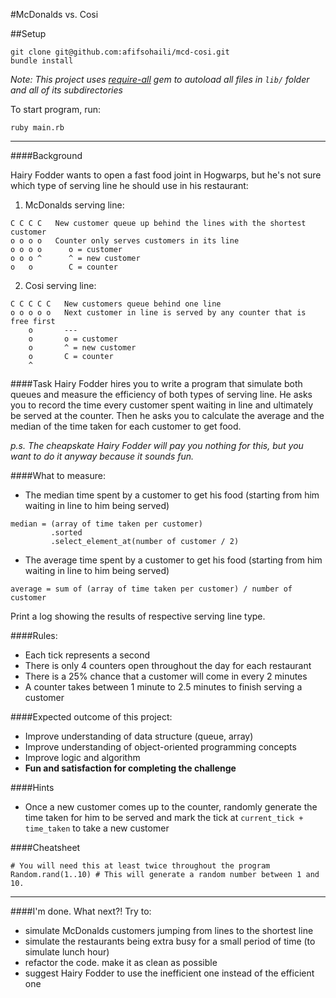 #McDonalds vs. Cosi

##Setup
```
git clone git@github.com:afifsohaili/mcd-cosi.git
bundle install
```
*Note: This project uses [require-all](https://github.com/jarmo/require_all) gem to autoload all files in `lib/` folder and all of its subdirectories*

To start program, run:
```
ruby main.rb
```
___
####Background

Hairy Fodder wants to open a fast food joint in Hogwarps, but he's not sure which type of serving line he should use in his restaurant:

1. McDonalds serving line:
```
C C C C   New customer queue up behind the lines with the shortest customer
o o o o   Counter only serves customers in its line
o o o o      o = customer
o o o ^      ^ = new customer
o   o        C = counter
```

2. Cosi serving line:
```
C C C C C   New customers queue behind one line
o o o o o   Next customer in line is served by any counter that is free first
    o       ---
    o       o = customer
    o       ^ = new customer
    o       C = counter
    ^
```

####Task
Hairy Fodder hires you to write a program that simulate both queues and measure the efficiency of both types of serving line.
He asks you to record the time every customer spent waiting in line and ultimately be served at the counter.
Then he asks you to calculate the average and the median of the time taken for each customer to get food.

*p.s. The cheapskate Hairy Fodder will pay you nothing for this, but you want to do it anyway because it sounds fun.*

####What to measure:
- The median time spent by a customer to get his food (starting from him waiting in line to him being served)
```
median = (array of time taken per customer)
         .sorted
         .select_element_at(number of customer / 2)
```
- The average time spent by a customer to get his food (starting from him waiting in line to him being served)
```
average = sum of (array of time taken per customer) / number of customer
```
Print a log showing the results of respective serving line type.

####Rules:
- Each tick represents a second
- There is only 4 counters open throughout the day for each restaurant
- There is a 25% chance that a customer will come in every 2 minutes
- A counter takes between 1 minute to 2.5 minutes to finish serving a customer

####Expected outcome of this project:
- Improve understanding of data structure (queue, array)
- Improve understanding of object-oriented programming concepts
- Improve logic and algorithm
- **Fun and satisfaction for completing the challenge**

####Hints
- Once a new customer comes up to the counter, randomly generate the time taken for him to be served and mark the tick at `current_tick + time_taken` to take a new customer

####Cheatsheet
```
# You will need this at least twice throughout the program
Random.rand(1..10) # This will generate a random number between 1 and 10.
```

___

####I'm done. What next?!
Try to:
- simulate McDonalds customers jumping from lines to the shortest line
- simulate the restaurants being extra busy for a small period of time (to simulate lunch hour)
- refactor the code. make it as clean as possible
- suggest Hairy Fodder to use the inefficient one instead of the efficient one
